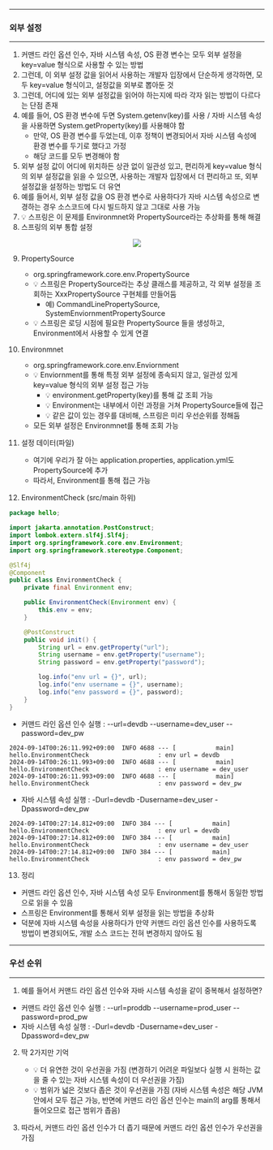 -----
### 외부 설정
-----
1. 커맨드 라인 옵션 인수, 자바 시스템 속성, OS 환경 변수는 모두 외부 설정을 key=value 형식으로 사용할 수 있는 방법
2. 그런데, 이 외부 설정 값을 읽어서 사용하는 개발자 입장에서 단순하게 생각하면, 모두 key=value 형식이고, 설정값을 외부로 뽑아둔 것
3. 그런데, 어디에 있는 외부 설정값을 읽어야 하는지에 따라 각자 읽는 방법이 다르다는 단점 존재
4. 예를 들어, OS 환경 변수에 두면 System.getenv(key)를 사용 / 자바 시스템 속성을 사용하면 System.getProperty(key)를 사용해야 함
   - 만약, OS 환경 변수를 두었는데, 이후 정책이 변경되어서 자바 시스템 속성에 환경 변수를 두기로 했다고 가정
   - 해당 코드를 모두 변경해야 함
5. 외부 설정 값이 어디에 위치하든 상관 없이 일관성 있고, 편리하게 key=value 형식의 외부 설정값을 읽을 수 있으면, 사용하는 개발자 입장에서 더 편리하고 또, 외부 설정값을 설정하는 방법도 더 유연
6. 예를 들어서, 외부 설정 값을 OS 환경 변수로 사용하다가 자바 시스템 속성으로 변경하는 경우 소스코드에 다시 빌드하지 않고 그대로 사용 가능
7. 💡 스프링은 이 문제를 Environmnet와 PropertySource라는 추상화를 통해 해결
8. 스프링의 외부 통합 설정
<div align="center">
<img src="https://github.com/user-attachments/assets/ee7c3727-db61-462c-9e37-371efa299255">
</div>

9. PropertySource
    - org.springframework.core.env.PropertySource
    - 💡 스프링은 PropertySource라는 추상 클래스를 제공하고, 각 외부 설정을 조회하는 XxxPropertySource 구현체를 만들어둠
      + 예) CommandLinePropertySource, SystemEnviornmentPropertySource
    - 💡 스프링은 로딩 시점에 필요한 PropertySource 들을 생성하고, Environment에서 사용할 수 있게 연결

10. Environmnet
    - org.springframework.core.env.Enviornment
    - 💡 Enviornment를 통해 특정 외부 설정에 종속되지 않고, 일관성 있게 key=value 형식의 외부 설정 접근 가능
      + 💡 environment.getProperty(key)를 통해 값 조회 가능
      + 💡 Environment는 내부에서 이런 과정을 거쳐 PropertySource들에 접근
      + 💡 같은 값이 있는 경우를 대비해, 스프링은 미리 우선순위를 정해둠
    - 모든 외부 설정은 Environmnet를 통해 조회 가능

11. 설정 데이터(파일)
    - 여기에 우리가 잘 아는 application.properties, application.yml도 PropertySource에 추가
    - 따라서, Environment를 통해 접근 가능

12. EnvironmentCheck (src/main 하위)
```java
package hello;

import jakarta.annotation.PostConstruct;
import lombok.extern.slf4j.Slf4j;
import org.springframework.core.env.Environment;
import org.springframework.stereotype.Component;

@Slf4j
@Component
public class EnvironmentCheck {
    private final Environment env;

    public EnvironmentCheck(Environment env) {
        this.env = env;
    }

    @PostConstruct
    public void init() {
        String url = env.getProperty("url");
        String username = env.getProperty("username");
        String password = env.getProperty("password");

        log.info("env url = {}", url);
        log.info("env username = {}", username);
        log.info("env password = {}", password);
    }
}
```
  - 커맨드 라인 옵션 인수 실행 : --url=devdb --username=dev_user --password=dev_pw
```
2024-09-14T00:26:11.992+09:00  INFO 4688 --- [           main] hello.EnvironmentCheck                   : env url = devdb
2024-09-14T00:26:11.993+09:00  INFO 4688 --- [           main] hello.EnvironmentCheck                   : env username = dev_user
2024-09-14T00:26:11.993+09:00  INFO 4688 --- [           main] hello.EnvironmentCheck                   : env password = dev_pw
```
  - 자바 시스템 속성 실행 : -Durl=devdb -Dusername=dev_user -Dpassword=dev_pw
```
2024-09-14T00:27:14.812+09:00  INFO 384 --- [           main] hello.EnvironmentCheck                   : env url = devdb
2024-09-14T00:27:14.812+09:00  INFO 384 --- [           main] hello.EnvironmentCheck                   : env username = dev_user
2024-09-14T00:27:14.812+09:00  INFO 384 --- [           main] hello.EnvironmentCheck                   : env password = dev_pw
```

13. 정리
  - 커맨드 라인 옵션 인수, 자바 시스템 속성 모두 Environment를 통해서 동일한 방법으로 읽을 수 있음
  - 스프링은 Environment를 통해서 외부 설정을 읽는 방법을 추상화
  - 덕분에 자바 시스템 속성을 사용하다가 만약 커맨드 라인 옵션 인수를 사용하도록 방법이 변경되어도, 개발 소스 코드는 전혀 변경하지 않아도 됨

-----
### 우선 순위
-----
1. 예를 들어서 커맨드 라인 옵션 인수와 자바 시스템 속성을 같이 중복해서 설정하면?
  - 커맨드 라인 옵션 인수 실행 : --url=proddb --username=prod_user --password=prod_pw
  - 자바 시스템 속성 실행 : -Durl=devdb -Dusername=dev_user -Dpassword=dev_pw

2. 딱 2가지만 기억
   - 💡 더 유연한 것이 우선권을 가짐 (변경하기 어려운 파일보다 실행 시 원하는 값을 줄 수 있는 자바 시스템 속성이 더 우선권을 가짐)
   - 💡 범위가 넓은 것보다 좁은 것이 우선권을 가짐 (자바 시스템 속성은 해당 JVM 안에서 모두 접근 가능, 반면에 커맨드 라인 옵션 인수는 main의 arg를 통해서 들어오므로 접근 범위가 좁음)

3. 따라서, 커맨드 라인 옵션 인수가 더 좁기 때문에 커맨드 라인 옵션 인수가 우선권을 가짐
